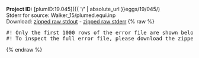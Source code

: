 **Project ID:** [plumID:19.045]({{ '/' | absolute_url }}eggs/19/045/)  
Stderr for source:  Walker_15/plumed.equi.inp   
Download: [zipped raw stdout](plumed.equi.inp.plumed_master.stdout.txt.zip) - [zipped raw stderr](plumed.equi.inp.plumed_master.stderr.txt.zip) 
{% raw %}
<pre>
#! Only the first 1000 rows of the error file are shown below
#! To inspect the full error file, please download the zipped raw stderr file above
</pre>
{% endraw %}
